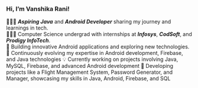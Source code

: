 ### Hi, I’m Vanshika Rani!

👨🏻‍💻 ***Aspiring Java*** and ***Android Developer*** sharing my journey and learnings in tech.<br/>
👨🏻‍🎓 Computer Science undergrad with internships at ***Infosys***, ***CodSoft***, and ***Prodigy InfoTech***.<br/>
📱 Building innovative Android applications and exploring new technologies.<br/>
🌟 Continuously evolving my expertise in Android development, Firebase, and Java technologies
💡 Currently working on projects involving Java, MySQL, Firebase, and advanced Android development
🚀 Developing projects like a Flight Management System, Password Generator, and Manager, showcasing my skills in Java, Android, Firebase, and SQL
